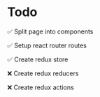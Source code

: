 # Todo

✅ Split page into components

✅ Setup react router routes

✅ Create redux store

❌ Create redux reducers

❌ Create redux actions
